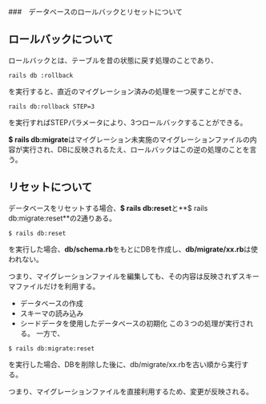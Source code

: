 ###　データベースのロールバックとリセットについて

## ロールバックについて

ロールバックとは、テーブルを昔の状態に戻す処理のことであり、
```
rails db :rollback
```
を実行すると、直近のマイグレーション済みの処理を一つ戻すことができ、
```
rails db:rollback STEP=3
```
を実行すればSTEPパラメータにより、3つロールバックすることができる。

**$ rails db:migrate**はマイグレーション未実施のマイグレーションファイルの内容が実行され、DBに反映されるたえ、ロールバックはこの逆の処理のことを言う。

## リセットについて

データベースをリセットする場合、**$ rails db:reset**と**$ rails db:migrate:reset**の2通りある。
```
$ rails db:reset
```
を実行した場合、**db/schema.rb**をもとにDBを作成し、**db/migrate/xx.rb**は使われない。

つまり、マイグレーションファイルを編集しても、その内容は反映されずスキーマファイルだけを利用する。
- データベースの作成
- スキーマの読み込み
- シードデータを使用したデータベースの初期化
この３つの処理が実行される。
一方で、
```
$ rails db:migrate:reset
```
を実行した場合、DBを削除した後に、db/migrate/xx.rbを古い順から実行する。

つまり、マイグレーションファイルを直接利用するため、変更が反映される。
